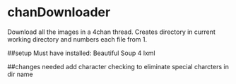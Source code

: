 # chanDownloader
Download all the images in a 4chan thread. Creates directory in current working directory and numbers each file from 1.

##setup
Must have installed:
	Beautiful Soup 4
	lxml

##changes needed
add character checking to eliminate special charcters in dir name

